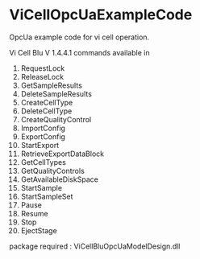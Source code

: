 # ViCellOpcUaExampleCode
OpcUa example code for vi cell operation.

Vi Cell Blu V 1.4.4.1
commands available in 
1. RequestLock
2. ReleaseLock
3. GetSampleResults
4. DeleteSampleResults
5. CreateCellType
6. DeleteCellType
7. CreateQualityControl
8. ImportConfig
9. ExportConfig
10. StartExport
11. RetrieveExportDataBlock
12. GetCellTypes
13. GetQualityControls
14. GetAvailableDiskSpace
15. StartSample
16. StartSampleSet
17. Pause
18. Resume
19. Stop
20. EjectStage


package required :
ViCellBluOpcUaModelDesign.dll
